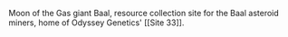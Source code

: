 Moon of the Gas giant Baal, resource collection site for the Baal asteroid miners, home of Odyssey Genetics' [[Site 33]].